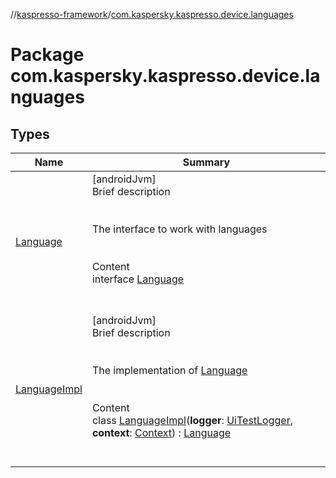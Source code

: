 //[kaspresso-framework](../index.md)/[com.kaspersky.kaspresso.device.languages](index.md)



# Package com.kaspersky.kaspresso.device.languages  


## Types  
  
|  Name|  Summary| 
|---|---|
| [Language](-language/index.md)| [androidJvm]  <br>Brief description  <br><br><br>The interface to work with languages<br><br>  <br>Content  <br>interface [Language](-language/index.md)  <br><br><br>
| [LanguageImpl](-language-impl/index.md)| [androidJvm]  <br>Brief description  <br><br><br>The implementation of [Language](-language/index.md)<br><br>  <br>Content  <br>class [LanguageImpl](-language-impl/index.md)(**logger**: [UiTestLogger](../com.kaspersky.kaspresso.logger/-ui-test-logger/index.md), **context**: [Context](https://developer.android.com/reference/kotlin/android/content/Context.html)) : [Language](-language/index.md)  <br><br><br>


